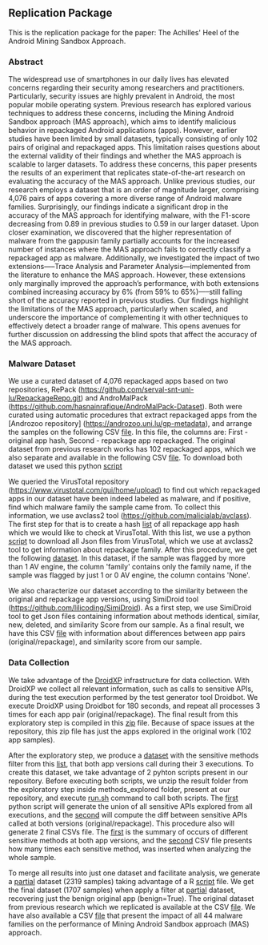 ## Replication Package


This is the replication package for the paper: The Achilles' Heel of the Android Mining Sandbox Approach.

### Abstract


The widespread use of smartphones in our daily lives has elevated concerns regarding their security among researchers and practitioners. Particularly, security issues are highly prevalent in Android, the most popular mobile operating system. Previous research has explored various techniques to address these concerns, including the Mining Android Sandbox approach (MAS approach), which aims to identify malicious behavior in repackaged Android applications (apps). However, earlier studies have been limited by small datasets, typically consisting of only 102 pairs of original and repackaged apps. This limitation raises questions about the external validity of their findings and whether the MAS approach is scalable to larger datasets. To address these concerns, this paper presents the results of an experiment that replicates state-of-the-art research on evaluating the accuracy of the MAS approach. Unlike previous studies, our research employs a dataset that is an order of magnitude larger, comprising 4,076 pairs of apps covering a more diverse range of Android malware families. Surprisingly, our findings indicate a significant drop in the accuracy of the MAS approach for identifying malware, with the F1-score decreasing from 0.89 in previous studies to 0.59 in our larger dataset. Upon closer examination, we discovered that the higher representation of malware from the gappusin family partially accounts for the increased number of instances where the MAS approach fails to correctly classify a repackaged app as malware. Additionally, we investigated the impact of two extensions—–Trace Analysis and Parameter Analysis—implemented from the literature to enhance the MAS approach. However, these extensions only marginally improved the approach’s performance, with both extensions combined increasing accuracy by 6% (from 59% to 65%)—–still falling short of the accuracy reported in previous studies. Our findings highlight the limitations of the MAS approach, particularly when scaled, and underscore the importance of complementing it with other techniques to effectively detect a broader range of malware. This opens avenues for further discussion on addressing the blind spots that affect the accuracy of the MAS approach.

### Malware Dataset

We use a curated dataset of 4,076 repackaged apps based on two repositories, RePack (https://github.com/serval-snt-uni-lu/RepackageRepo.git) and AndroMalPack (https://github.com/hasnainrafique/AndroMalPack-Dataset). Both were curated using automatic procedures that extract repackaged apps from the [Androzoo repository] (https://androzoo.uni.lu/gp-metadata), and arrange the samples on the following CSV [file](https://github.com/droidxp/paper-droidxptrace-results/blob/main/TSE/appsHash.csv). In this file, the columns are: First - original app hash, Second - repackage app repackaged. The original dataset from previous research works has 102 repackaged apps, which we also separate and available in the following CSV [file](https://github.com/droidxp/paper-droidxptrace-results/blob/main/originalMalwareSample.csv). To download both dataset we used this python [script](https://github.com/droidxp/paper-droidxptrace-results/blob/main/getApps.py)

We queried the VirusTotal repository (https://www.virustotal.com/gui/home/upload) to find out which repackaged apps in our dataset have been indeed labeled as malware, and if positive, find which malware family the sample came from. To collect this information, we use avclass2 tool (https://github.com/malicialab/avclass). The first step for that is to create a hash [list](https://github.com/droidxp/paper-droidxptrace-results/blob/main/TSE/listRepackagedHash.csv) of all repackage app hash which we would like to check at VirusTotal. With this list, we use a python [script](https://github.com/droidxp/paper-droidxptrace-results/blob/main/TSE/urltoFile.py) to download all Json files from VirusTotal, which we use at avclass2 tool to get information about repackage family. After this procedure, we get the following [dataset](https://github.com/droidxp/paper-droidxptrace-results/blob/main/TSE/avClassResultRepackaged.csv). In this dataset, if the sample was flagged by more than 1 AV engine, the column 'family' contains only the family name, if the sample was flagged by just 1 or 0 AV engine, the column contains 'None'.

We also characterize our dataset according to the similarity between the original and repackage app versions, using SimiDroid tool (https://github.com/lilicoding/SimiDroid). As a first step, we use SimiDroid tool to get Json files containing information about methods identical, similar, new, deleted, and similarity Score from our sample. As a final result, we have this CSV [file](../paper-droidxptrace-results-F55A/summarySimiDroid.csv) with information about differences between app pairs (original/repackage), and similarity score from our sample.

### Data Collection


We take advantage of the [DroidXP](https://github.com/droidxp/benchmark) infrastructure for data collection. With DroidXP we collect all relevant information, such as calls to sensitive APIs, during the test execution performed by the test generator tool Droidbot. We execute DroidXP using Droidbot for 180 seconds, and repeat all processes 3 times for each app pair (original/repackage). The final result from this exploratory step is compiled in this [zip](../paper-droidxptrace-results-F55A/180_preview_work.zip) file. Because of space issues at the repository, this zip file has just the apps explored in the original work (102 app samples). 

After the exploratory step, we produce a [dataset](../paper-droidxptrace-results-F55A/methods_explored/output/methodsExplored.zip) with the sensitive methods filter from this [list](../paper-droidxptrace-results-F55A/methods_explored/scripts/sensitive_methods.txt), that both app versions call during their 3 executions. To create this dataset, we take advantage of 2 pyhton scripts present in our repository. Before executing both scripts, we unzip the result folder from the exploratory step inside methods_explored folder, present at our repository, and execute [run.sh](../paper-droidxptrace-results-F55A/methods_explored/run.sh) command to call both scripts. The [first](../paper-droidxptrace-results-F55A/methods_explored/scripts/generate_union_of_executions.py) python script will generate the union of all sensitive APIs explored from all executions, and the [second](../paper-droidxptrace-results-F55A/methods_explored/scripts/compute_diff_between_benign_and_malign.py) will compute the diff between sensitive APIs called at both versions (original/repackage). This procedure also will generate 2 final CSVs file. The [first](../paper-droidxptrace-results-F55A/methods_explored/output/diffs/summary.csv) is the summary of occurs of different sensitive methods at both app versions, and the [second](../paper-droidxptrace-results-F55A/methods_explored/output/diffs/methods_in_diff.csv) CSV file presents how many times each sensitive method, was inserted when analyzing the whole sample.

To merge all results into just one dataset and facilitate analysis, we generate a [partial](../paper-droidxptrace-results-F55A/sample_final_ds.csv) dataset (2319 samples) taking advantage of a R [script](../paper-droidxptrace-results-F55A/merge-datasets.Rmd) file. We get the final dataset (1707 samples) when apply a filter at [partial](../paper-droidxptrace-results-F55A/sample_final_ds.csv) dataset, recovering just the benign original app (benign=True). The original dataset from previous research which we replicated is available at the CSV [file](../paper-droidxptrace-results-F55A/samples_DL_final_ds.csv). We have also available a CSV [file](../paper-droidxptrace-results-F55A/resultSSTA2023.csv) that present the impact of all 44 malware families on the performance of Mining Android Sandbox approach (MAS) approach.

